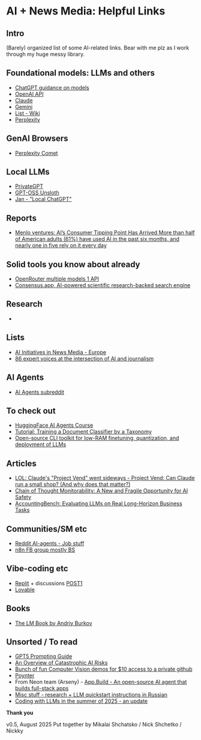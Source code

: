 # AI + News Media: Helpful Links

## Intro

(Barely) organized list of some AI-related links. 
Bear with me plz as I work through my huge messy library.

## Foundational models: LLMs and others

* [ChatGPT guidance on models](https://help.openai.com/en/articles/11165333-chatgpt-enterprise-models-limits)
* [OpenAI API](https://platform.openai.com/)
* [Claude](http://claude.ai/)
* [Gemini](https://gemini.google.com/)
* [List - Wiki](https://en.wikipedia.org/wiki/List_of_large_language_models)
* [Perplexity](https://www.perplexity.ai/)

## GenAI Browsers

* [Perplexity Comet](https://www.perplexity.ai/comet)

## Local LLMs

* [PrivateGPT](https://github.com/zylon-ai/private-gpt)
* [GPT-OSS Unsloth](https://docs.unsloth.ai/basics/gpt-oss-how-to-run-and-fine-tune)
* [Jan - "Local ChatGPT"](https://jan.ai/)

## Reports

* [Menlo ventures: AI’s Consumer Tipping Point Has Arrived More than half of American adults (61%) have used AI in the past six months, and nearly one in five rely on it every day](https://menlovc.com/perspective/2025-the-state-of-consumer-ai/)

## Solid tools you know about already

* [OpenRouter multiple models 1 API](https://openrouter.ai/)
* [Consensus.app, AI-powered scientific research-backed search engine](https://consensus.app/)

## Research

* 

## Lists 

* [AI Initiatives in News Media - Europe](https://aifornewsroom.in/)
* [86 expert voices at the intersection of AI and journalism](https://www.journalism.co.uk/news/who-to-follow-85-expert-voices-at-the-intersection-of-ai-and-journalism/s2/a1254807/)

## AI Agents

* [AI Agents subreddit](https://www.reddit.com/r/AI_Agents/)

## To check out

* [HuggingFace AI Agents Course](https://huggingface.co/learn/agents-course/en/unit0/introduction)
* [Tutorial: Training a Document Classifier by a Taxonomy](https://github.com/aburkov/theLMbook/blob/main/document_classifier_with_LLMs_as_labelers.ipynb)
* [Open-source CLI toolkit for low-RAM finetuning, quantization, and deployment of LLMs](https://github.com/diptanshu1991/LoFT)

## Articles 

* [LOL: Claude's "Project Vend" went sideways - Project Vend: Can Claude run a small shop? (And why does that matter?)](https://www.anthropic.com/research/project-vend-1)
* [Chain of Thought Monitorability: A New and Fragile Opportunity for AI Safety](https://tomekkorbak.com/cot-monitorability-is-a-fragile-opportunity/cot_monitoring.pdf)
* [AccountingBench: Evaluating LLMs оп Real Long-Horizon Business Tasks](https://accounting.penrose.com/)

## Communities/SM etc

* [Reddit AI-agents - Job stuff](https://www.reddit.com/r/AI_Agents/comments/1kvti1h/automate_your_job_search_with_ai_what_we_built/)
* [n8n FB group mostly BS](https://www.facebook.com/groups/979398969285885)

## Vibe-coding etc

* [Replit](https://replit.com/) + discussions [POST1](https://www.facebook.com/a.pisarevsky/posts/pfbid02T6Tp3Pf7sC28TjRvrHHzGz16vFDNQ3x8yFh4whyDLzrtdXP1QNH57C4y9dRBrEyEl)  
* [Lovable](https://lovable.dev)

## Books

* [The LM Book by Andriy Burkov](https://thelmbook.com/)

## Unsorted / To read

* [GPT5 Prompting Guide](https://cookbook.openai.com/examples/gpt-5/gpt-5_prompting_guide) 
* [An Overview of Catastrophic AI Risks](https://safe.ai/ai-risk)
* [Bunch of fun Computer Vision demos for $10 access to a private github](https://www.funwithcomputervision.com/) 
* [Poynter](https://www.poynter.org/commentary/2025/journalism-crisis-moment-ai/)
* From Neon team (Arseny) - [App.Build - An open-source AI agent that builds full-stack apps](https://www.app.build/) 
* [Misc stuff - research + LLM quickstart instructions in Russian](https://researchim-ai.github.io)
* [Coding with LLMs in the summer of 2025 - an update](https://antirez.com/news/154)

                                                
**Thank you**

v0.5, August 2025
Put together by Mikalai Shchatsko / Nick Shchetko / Nickky
